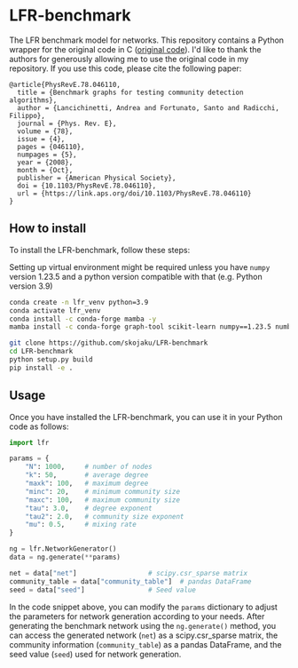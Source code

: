 # LFR-benchmark

The LFR benchmark model for networks. This repository contains a Python wrapper for the original code in C ([original code](https://sites.google.com/site/andrealancichinetti/)). I'd like to thank the authors for generously allowing me to use the original code in my repository. If you use this code, please cite the following paper:

```
@article{PhysRevE.78.046110,
  title = {Benchmark graphs for testing community detection algorithms},
  author = {Lancichinetti, Andrea and Fortunato, Santo and Radicchi, Filippo},
  journal = {Phys. Rev. E},
  volume = {78},
  issue = {4},
  pages = {046110},
  numpages = {5},
  year = {2008},
  month = {Oct},
  publisher = {American Physical Society},
  doi = {10.1103/PhysRevE.78.046110},
  url = {https://link.aps.org/doi/10.1103/PhysRevE.78.046110}
}
```

## How to install

To install the LFR-benchmark, follow these steps:

Setting up virtual environment might be required unless you have `numpy` version 1.23.5 and a python version compatible with that (e.g. Python version 3.9)

```bash
conda create -n lfr_venv python=3.9
conda activate lfr_venv
conda install -c conda-forge mamba -y
mamba install -c conda-forge graph-tool scikit-learn numpy==1.23.5 numba scipy pandas networkx seaborn matplotlib gensim ipykernel tqdm black -y
```

```bash
git clone https://github.com/skojaku/LFR-benchmark
cd LFR-benchmark
python setup.py build
pip install -e .
```

## Usage

Once you have installed the LFR-benchmark, you can use it in your Python code as follows:

```python
import lfr

params = {
    "N": 1000,     # number of nodes
    "k": 50,       # average degree
    "maxk": 100,   # maximum degree
    "minc": 20,    # minimum community size
    "maxc": 100,   # maximum community size
    "tau": 3.0,    # degree exponent
    "tau2": 2.0,   # community size exponent
    "mu": 0.5,     # mixing rate
}

ng = lfr.NetworkGenerator()
data = ng.generate(**params)

net = data["net"]                  # scipy.csr_sparse matrix
community_table = data["community_table"]  # pandas DataFrame
seed = data["seed"]                # Seed value
```

In the code snippet above, you can modify the `params` dictionary to adjust the parameters for network generation according to your needs. After generating the benchmark network using the `ng.generate()` method, you can access the generated network (`net`) as a scipy.csr_sparse matrix, the community information (`community_table`) as a pandas DataFrame, and the seed value (`seed`) used for network generation.
